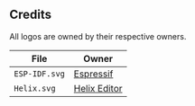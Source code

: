 ## Credits

All logos are owned by their respective owners.

| File | Owner |
| --- | --- |
| `ESP-IDF.svg` | [Espressif](https://github.com/espressif/esp-idf/blob/master/docs/_static/espressif-logo.svg) |
| `Helix.svg` | [Helix Editor](https://github.com/helix-editor/helix/blob/master/logo.svg) |